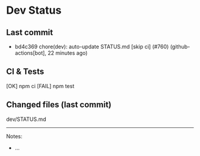 # Dev Status

## Last commit
- bd4c369 chore(dev): auto-update STATUS.md [skip ci] (#760) (github-actions[bot], 22 minutes ago)
## CI & Tests
[OK] npm ci
[FAIL] npm test

## Changed files (last commit)
dev/STATUS.md

---
Notes:
- ...
